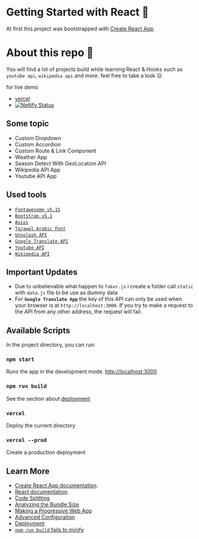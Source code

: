 # Getting Started with React 🌠

At first this project was bootstrapped with [Create React App](https://github.com/facebook/create-react-app).

# About this repo 📝

You will find a lot of projects build while learning React & Hooks such as `youtube api`, `wikipedia api` and more. feel free to take a look 😉

for live demo
- [vercel][vercel-live]
- [![Netlify Status](https://api.netlify.com/api/v1/badges/21e3e34a-6bf1-47f8-839e-de5099f9ce24/deploy-status)][netlify-live]

[vercel-live]: https://react-projects-udemy.vercel.app/
[netlify-live]: https://react-projects-udemy.netlify.app/

## Some topic

- Custom Dropdown
- Custom Accordion
- Custom Route & Link Component
- Weather App
- Season Detect With GeoLocation API
- Wikipedia API App
- Youtube API App

## Used tools

- [`Fontawesome v5.15`](https://fontawesome.com/)
- [`Bootstrap v5.1`](https://getbootstrap.com/)
- [`Axios`](https://axios-http.com/)
- [`Tajawal Arabic Font`](https://fonts.google.com/specimen/Tajawal)
- [`Unsplash API`](https://unsplash.com/documentation#search)
- [`Google Translate API`](https://cloud.google.com/translate/docs/reference/rest/v2/translate)
- [`Youtube API`](https://developers.google.com/youtube/v3/docs/search/list)
- [`Wikipedia API`](https://en.wikipedia.org/w/api.php)

## Important Updates

- Due to unbelievable what happen to `faker.js` i create a folder call `static` with `data.js` file to be use as dummy data
- For **`Google Translate App`** the key of this API can only be used when your browser is at `http://localhost:3000`. If you try to make a request to the API from any other address, the request will fail.

## Available Scripts

In the project directory, you can run:

### `npm start`

Runs the app in the development mode. <http://localhost:3000>

### `npm run build`

See the section about [deployment](https://facebook.github.io/create-react-app/docs/deployment)

### `vercel`

Deploy the current directory

### `vercel --prod`

 Create a production deployment
 
## Learn More

- [Create React App documentation](https://facebook.github.io/create-react-app/docs/getting-started).
- [React documentation](https://reactjs.org/).
- [Code Splitting](https://facebook.github.io/create-react-app/docs/code-splitting)
- [Analyzing the Bundle Size](https://facebook.github.io/create-react-app/docs/analyzing-the-bundle-size)
- [Making a Progressive Web App](https://facebook.github.io/create-react-app/docs/making-a-progressive-web-app)
- [Advanced Configuration](https://facebook.github.io/create-react-app/docs/advanced-configuration)
- [Deployment](https://facebook.github.io/create-react-app/docs/deployment)
- [`npm run build` fails to minify](https://facebook.github.io/create-react-app/docs/troubleshooting#npm-run-build-fails-to-minify)
